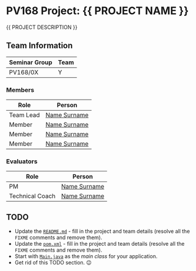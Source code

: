 # PV168 Project: {{ PROJECT NAME }}

<!--- FIXME: fill in the PROJECT NAME above and include short description of what the project is about -->
{{ PROJECT DESCRIPTION }}

## Team Information

| Seminar Group | Team |
|-------------- | ---- |
| PV168/0X      | Y    | <!--- FIXME: fill in the seminar group and team identification -->

### Members

| Role           | Person               |
|----------------|----------------------|
|Team Lead       | [Name Surname](https://is.muni.cz/auth/osoba/UCO) | <!--- FIXME: fill in the name and UCO -->
|Member          | [Name Surname](https://is.muni.cz/auth/osoba/UCO) | <!--- FIXME: fill in the name and UCO -->
|Member          | [Name Surname](https://is.muni.cz/auth/osoba/UCO) | <!--- FIXME: fill in the name and UCO -->
|Member          | [Name Surname](https://is.muni.cz/auth/osoba/UCO) | <!--- FIXME: fill in the name and UCO -->

### Evaluators

| Role           | Person               |
|----------------|----------------------|
|PM              | [Name Surname](https://is.muni.cz/auth/osoba/UCO) | <!--- FIXME: fill in the name and UCO -->
|Technical Coach | [Name Surname](https://is.muni.cz/auth/osoba/UCO) | <!--- FIXME: fill in the name and UCO -->

## TODO

- Update the [`README.md`](#) - fill in the project and team details (resolve all the `FIXME` comments and remove them).
- Update the [`pom.xml`](pom.xml) - fill in the project and team details (resolve all the `FIXME` comments and remove them).
- Start with [`Main.java`](src/main/java/cz/muni/fi/pv168/project/Main.java) as the _main class_ for your application.
- Get rid of this TODO section. 😉
